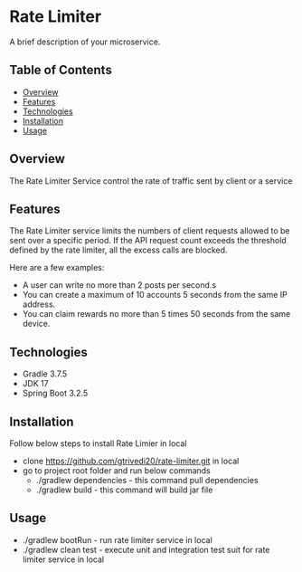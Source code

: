 # Rate Limiter 

A brief description of your microservice.

## Table of Contents

- [Overview](#overview)
- [Features](#features)
- [Technologies](#technologies)
- [Installation](#installation)
- [Usage](#usage)

## Overview

The Rate Limiter Service control the rate of traffic sent by client or a service

## Features

The Rate Limiter service limits the numbers of client requests allowed to be sent over a specific period. If the API request count exceeds the threshold defined by the rate limiter, all the excess calls are blocked.

Here are a few examples: 

- A user can write no more than 2 posts per second.s
- You can create a maximum of 10 accounts 5 seconds from the same IP address. 
- You can claim rewards no more than 5 times 50 seconds from the same device.

## Technologies

- Gradle 3.7.5
- JDK 17
- Spring Boot 3.2.5

## Installation

Follow below steps to install Rate Limier in local

- clone https://github.com/gtrivedi20/rate-limiter.git in local
- go to project root folder and run below commands 
  - ./gradlew dependencies - this command pull dependencies 
  - ./gradlew build - this command will build jar file

## Usage

- ./gradlew bootRun - run rate limiter service in local
- ./gradlew clean test - execute unit and integration test suit for rate limiter service in local


